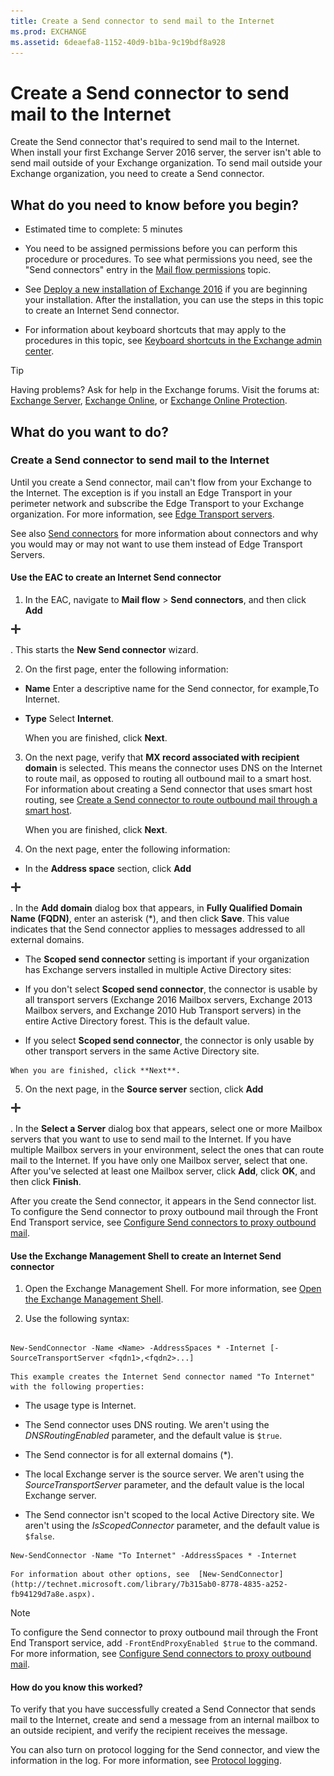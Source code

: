 ```yaml
---
title: Create a Send connector to send mail to the Internet
ms.prod: EXCHANGE
ms.assetid: 6deaefa8-1152-40d9-b1ba-9c19bdf8a928
---
```



# Create a Send connector to send mail to the Internet
Create the Send connector that's required to send mail to the Internet.
When install your first Exchange Server 2016 server, the server isn't able to send mail outside of your Exchange organization. To send mail outside your Exchange organization, you need to create a Send connector.
  
    
    


## What do you need to know before you begin?


- Estimated time to complete: 5 minutes
    
  
- You need to be assigned permissions before you can perform this procedure or procedures. To see what permissions you need, see the "Send connectors" entry in the  [Mail flow permissions](mail-flow-permissions.md) topic.
    
  
- See  [Deploy a new installation of Exchange 2016](deploy-a-new-installation-of-exchange-2016.md) if you are beginning your installation. After the installation, you can use the steps in this topic to create an Internet Send connector.
    
  
- For information about keyboard shortcuts that may apply to the procedures in this topic, see  [Keyboard shortcuts in the Exchange admin center](keyboard-shortcuts-in-the-exchange-admin-center.md).
    
  

> [!TIP]
> Having problems? Ask for help in the Exchange forums. Visit the forums at:  [Exchange Server](https://go.microsoft.com/fwlink/p/?linkId=60612),  [Exchange Online](https://go.microsoft.com/fwlink/p/?linkId=267542), or  [Exchange Online Protection](https://go.microsoft.com/fwlink/p/?linkId=285351). 
  
    
    


## What do you want to do?


### Create a Send connector to send mail to the Internet

Until you create a Send connector, mail can't flow from your Exchange to the Internet. The exception is if you install an Edge Transport in your perimeter network and subscribe the Edge Transport to your Exchange organization. For more information, see  [Edge Transport servers](edge-transport-servers.md).
  
    
    
See also  [Send connectors](send-connectors.md) for more information about connectors and why you would may or may not want to use them instead of Edge Transport Servers.
  
    
    

#### Use the EAC to create an Internet Send connector


1. In the EAC, navigate to **Mail flow** > **Send connectors**, and then click **Add**
  
    
    
![Add icon](images/ITPro_EAC_AddIcon.png)
  
    
    
. This starts the **New Send connector** wizard.
    
  
2. On the first page, enter the following information:
    
  - **Name** Enter a descriptive name for the Send connector, for example,To Internet.
    
  
  - **Type** Select **Internet**.
    
  

    When you are finished, click **Next**.
    
  
3. On the next page, verify that **MX record associated with recipient domain** is selected. This means the connector uses DNS on the Internet to route mail, as opposed to routing all outbound mail to a smart host. For information about creating a Send connector that uses smart host routing, see [Create a Send connector to route outbound mail through a smart host](create-a-send-connector-to-route-outbound-mail-through-a-smart-host.md).
    
    When you are finished, click **Next**.
    
  
4. On the next page, enter the following information:
    
  - In the **Address space** section, click **Add**
  
    
    
![Add icon](images/ITPro_EAC_AddIcon.png)
  
    
    
. In the **Add domain** dialog box that appears, in **Fully Qualified Domain Name (FQDN)**, enter an asterisk (*), and then click **Save**. This value indicates that the Send connector applies to messages addressed to all external domains.
    
  
  - The **Scoped send connector** setting is important if your organization has Exchange servers installed in multiple Active Directory sites:
    
  - If you don't select **Scoped send connector**, the connector is usable by all transport servers (Exchange 2016 Mailbox servers, Exchange 2013 Mailbox servers, and Exchange 2010 Hub Transport servers) in the entire Active Directory forest. This is the default value.
    
  
  -  If you select **Scoped send connector**, the connector is only usable by other transport servers in the same Active Directory site.
    
  

    When you are finished, click **Next**.
    
  
5. On the next page, in the **Source server** section, click **Add**
  
    
    
![Add icon](images/ITPro_EAC_AddIcon.png)
  
    
    
. In the **Select a Server** dialog box that appears, select one or more Mailbox servers that you want to use to send mail to the Internet. If you have multiple Mailbox servers in your environment, select the ones that can route mail to the Internet. If you have only one Mailbox server, select that one. After you've selected at least one Mailbox server, click **Add**, click **OK**, and then click **Finish**.
    
  
After you create the Send connector, it appears in the Send connector list. To configure the Send connector to proxy outbound mail through the Front End Transport service, see  [Configure Send connectors to proxy outbound mail](configure-send-connectors-to-proxy-outbound-mail.md).
  
    
    

#### Use the Exchange Management Shell to create an Internet Send connector


1. Open the Exchange Management Shell. For more information, see  [Open the Exchange Management Shell](http://technet.microsoft.com/library/63976059-25f8-4b4f-b597-633e78b803c0.aspx).
    
  
2. Use the following syntax:
    
  ```
  
New-SendConnector -Name <Name> -AddressSpaces * -Internet [-SourceTransportServer <fqdn1>,<fqdn2>...]
  ```


    This example creates the Internet Send connector named "To Internet" with the following properties:
    
  - The usage type is Internet.
    
  
  - The Send connector uses DNS routing. We aren't using the  _DNSRoutingEnabled_ parameter, and the default value is `$true`.
    
  
  - The Send connector is for all external domains (*).
    
  
  - The local Exchange server is the source server. We aren't using the  _SourceTransportServer_ parameter, and the default value is the local Exchange server.
    
  
  - The Send connector isn't scoped to the local Active Directory site. We aren't using the  _IsScopedConnector_ parameter, and the default value is `$false`.
    
  



  ```
  New-SendConnector -Name "To Internet" -AddressSpaces * -Internet
  ```


    For information about other options, see  [New-SendConnector](http://technet.microsoft.com/library/7b315ab0-8778-4835-a252-fb94129d7a8e.aspx).
    
  

> [!NOTE]
> To configure the Send connector to proxy outbound mail through the Front End Transport service, add  `-FrontEndProxyEnabled $true` to the command. For more information, see [Configure Send connectors to proxy outbound mail](configure-send-connectors-to-proxy-outbound-mail.md). 
  
    
    


#### How do you know this worked?

To verify that you have successfully created a Send Connector that sends mail to the Internet, create and send a message from an internal mailbox to an outside recipient, and verify the recipient receives the message.
  
    
    
You can also turn on protocol logging for the Send connector, and view the information in the log. For more information, see  [Protocol logging](protocol-logging.md).
  
    
    

